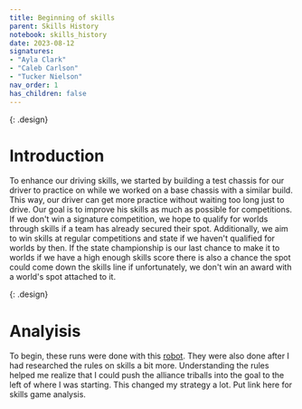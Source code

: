 ```yaml
---
title: Beginning of skills
parent: Skills History
notebook: skills_history
date: 2023-08-12
signatures:
- "Ayla Clark"
- "Caleb Carlson"
- "Tucker Nielson"
nav_order: 1
has_children: false
---
```


{: .design}
# Introduction

To enhance our driving skills, we started by building a test chassis for our driver to practice on while we worked on a base chassis with a similar build. This way, our driver can get more practice without waiting too long just to drive. Our goal is to improve his skills as much as possible for competitions. If we don't win a signature competition, we hope to qualify for worlds through skills if a team has already secured their spot. Additionally, we aim to win skills at regular competitions and state if we haven't qualified for worlds by then. If the state championship is our last chance to make it to worlds if we have a high enough skills score there is also a chance the spot could come down the skills line if unfortunately, we don't win an award with a world's spot attached to it.

{: .design}
# Analyisis

To begin, these runs were done with this [robot]({{site.url}}/docs/engineering/2023-06-08-ChassisPrototypeTests.html#construct). They were also done after I had researched the rules on skills a bit more. Understanding the rules helped me realize that I could push the alliance triballs into the goal to the left of where I was starting. This changed my strategy a lot. Put link here for skills game analysis. 

<canvas id="SkillsHistory" to_date="2023-08-12"></canvas>